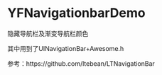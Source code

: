 # YFNavigationbarDemo
<P>
隐藏导航栏及渐变导航栏颜色
</P>
<P>
其中用到了UINavigationBar+Awesome.h
</P>
<P>
参考：https://github.com/ltebean/LTNavigationBar
</P>
